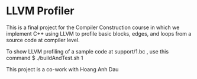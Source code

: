 # LLVM Profiler
This is a final project for the Compiler Construction course in which we implement C++ using LLVM to profile basic blocks, edges, and loops from a source code at compiler level.

To show LLVM profiling of a sample code at support/1.bc , use this command
$ ./buildAndTest.sh 1

This project is a co-work with Hoang Anh Dau
